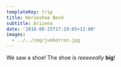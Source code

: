 ```yaml
---
templateKey: trip
title: Horseshoe Bend
subtitle: Arizona
date: '2018-08-25T17:19:05+12:00'
images:
  - ../../img/jumbotron.jpg
---
```


We saw a shoe! The shoe is _reeeeeally_ **big**!
